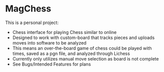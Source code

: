 # MagChess
This is a personal project:
- Chess interface for playing Chess similar to online
- Designed to work with custom-board that tracks pieces and uploads moves into software to be analyzed
- This means an over-the-board game of chess could be played with times, saved as a pgn file, and analyzed through Lichess
- Currently only utilizes manual move selection as board is not complete
- See Bugs/Intended Features for plans
